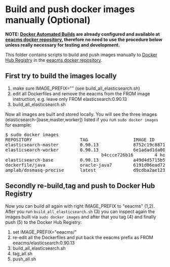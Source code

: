 # Build and push docker images manually (Optional)

__NOTE: [Docker Automated Builds](http://docs.docker.com/docker-hub/builds/) are already configured 
and available at [eeacms docker repository](https://registry.hub.docker.com/repos/eeacms/), 
therefore no need to use the procedure below unless really necessary for testing and development.__

This folder contains scripts to build and push images manually 
to [Docker Hub Registry](https://registry.hub.docker.com/) in the 
[eeacms docker repository](https://registry.hub.docker.com/repos/eeacms/).

## First try to build the images locally

  1. make sure IMAGE_PREFIX="" (see build_all_elasticsearch.sh)
  2. edit all Dockerfiles and remove the eeacms from the FROM image instruction, e.g. leave only FROM elasticsearch:0.90.13
  3. build_all_elasticsearch.sh

Now all images are built and stored locally. You will see the three images 
(elasticsearch-[base,master,worker]) listed if you run `sudo docker images` for example:

<pre>
$ sudo docker images
REPOSITORY                  TAG                 IMAGE ID            CREATED             VIRTUAL SIZE
elasticsearch-master        0.90.13             8752c19c8871        4 hours ago         771.7 MB
elasticsearch-worker        0.90.13             6e1adad1da00        4 hours ago         783.4 MB
<none>                      <none>              b4ccce726b16        4 hours ago         783.4 MB
elasticsearch-base          0.90.13             a49d4d5715b5        4 hours ago         783.4 MB
dockerfile/java             oracle-java7        6191d06ead72        2 days ago          717.4 MB
amplab/dnsmasq-precise      latest              d9cdba2ae123        10 months ago       205.8 MB
</pre>

## Secondly re-build,tag and push to Docker Hub Registry

Now you can build all again with right IMAGE_PREFIX to "eeacms" (1,2). 
After you run `build_all_elasticsearch.sh` (3) you can inspect again the images 
built via `sudo docker images` and after that you tag (4) and finally push (5) to the 
Docker Hub Registry:

  1. set IMAGE_PREFIX="eeacms/"
  2. re-edit all the Dockerfiles and put back the eeacms prefix as FROM eeacms/elasticsearch:0.90.13
  3. build_all_elasticsearch.sh
  4. tag_all.sh
  5. push_all.sh 

